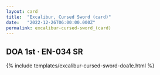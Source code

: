 ```yaml
---
layout: card
title:  "Excalibur, Cursed Sword (card)"
date:   "2022-12-26T06:00:00.000Z"
permalink: excalibur-cursed-sword_(card)
---
```


## DOA 1st &middot; EN-034 SR

{% include templates/excalibur-cursed-sword-doa1e.html %}
